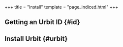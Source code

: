 +++
title = "Install"
template = "page_indiced.html"
+++

## Getting an Urbit ID {#id}

## Install Urbit {#urbit}